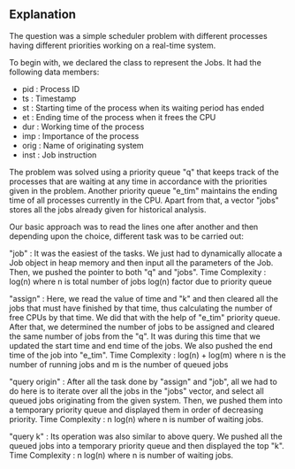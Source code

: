 ## Explanation

The question was a simple scheduler problem with different processes having different priorities working on a real-time system.

To begin with, we declared the class to represent the Jobs. It had the following data members:

- pid : Process ID
- ts : Timestamp
- st : Starting time of the process when its waiting period has ended
- et : Ending time of the process when it frees the CPU
- dur : Working time of the process
- imp : Importance of the process
- orig : Name of originating system
- inst : Job instruction

The problem was solved using a priority queue "q" that keeps track of the
processes that are waiting at any time in accordance with the priorities
given in the problem. Another priority queue "e_tim" maintains the ending time
of all processes currently in the CPU. Apart from that, a vector "jobs" stores
all the jobs already given for historical analysis.

Our basic approach was to read the lines one after another and then depending upon
the choice, different task was to be carried out:

"job" : It was the easiest of the tasks. We just had to dynamically allocate a Job
object in heap memory and then input all the parameters of the Job. Then,
we pushed the pointer to both "q" and "jobs".
Time Complexity : log(n) where n is total number of jobs
log(n) factor due to priority queue

"assign" : Here, we read the value of time and "k" and then cleared all the jobs
that must have finished by that time, thus calculating the number of free
CPUs by that time. We did that with the help of "e_tim" priority queue.
After that, we determined the number of jobs to be assigned and cleared
the same number of jobs from the "q". It was during this time that we updated
the start time and end time of the jobs. We also pushed the end time of the
job into "e_tim".
Time Complexity : log(n) + log(m) where n is the number of running jobs and
m is the number of queued jobs

"query origin" : After all the task done by "assign" and "job", all we had to do here
is to iterate over all the jobs in the "jobs" vector, and select all queued
jobs originating from the given system. Then, we pushed them into a temporary
priority queue and displayed them in order of decreasing priority.
Time Complexity : n log(n) where n is number of waiting jobs.

"query k" : Its operation was also similar to above query. We pushed all the queued
jobs into a temporary priority queue and then displayed the top "k".
Time Complexity : n log(n) where n is number of waiting jobs.

